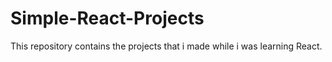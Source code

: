 # Simple-React-Projects
This repository contains the projects that i made while i was learning React.
